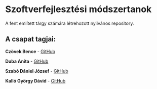 # Szoftverfejlesztési módszertanok

A fent említett tárgy számára létrehozott nyilvános repository.

## A csapat tagjai:

**Czövek Bence** - [GitHub](https://github.com/bczovek)

**Duba Anita** - [GitHub](https://github.com/offJUSTME)

**Szabó Dániel József** - [GitHub](https://github.com/RangerFoxy)

**Kalló György Dávid** - [GitHub](https://github.com/Windarf) 

